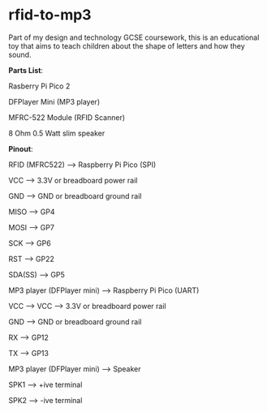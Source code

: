 # rfid-to-mp3
Part of my design and technology GCSE coursework, this is an educational toy that aims to teach children about the shape of letters and how they sound.

**Parts List**:

Rasberry Pi Pico 2

DFPlayer Mini (MP3 player)

MFRC-522 Module (RFID Scanner)

8 Ohm 0.5 Watt slim speaker

**Pinout**:

RFID (MFRC522) --> Raspberry Pi Pico (SPI)

VCC -->	3.3V or breadboard power rail

GND	--> GND or breadboard ground rail

MISO --> GP4

MOSI --> GP7

SCK -->	GP6

RST -->	GP22

SDA(SS) --> GP5


MP3 player (DFPlayer mini) --> Raspberry Pi Pico (UART)

VCC --> VCC -->	3.3V or breadboard power rail

GND	--> GND or breadboard ground rail

RX --> GP12 

TX --> GP13


MP3 player (DFPlayer mini) --> Speaker

SPK1 --> +ive terminal

SPK2 --> -ive terminal
